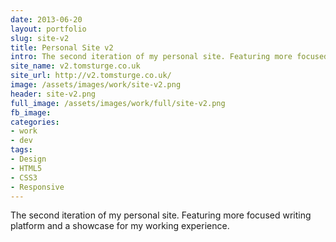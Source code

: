 ```yaml
---
date: 2013-06-20
layout: portfolio
slug: site-v2
title: Personal Site v2
intro: The second iteration of my personal site. Featuring more focused writing platform and a showcase for my working experience.
site_name: v2.tomsturge.co.uk
site_url: http://v2.tomsturge.co.uk/
image: /assets/images/work/site-v2.png
header: site-v2.png
full_image: /assets/images/work/full/site-v2.png
fb_image: 
categories:
- work
- dev
tags: 
- Design
- HTML5
- CSS3
- Responsive
---
```

The second iteration of my personal site. Featuring more focused writing platform and a showcase for my working experience.